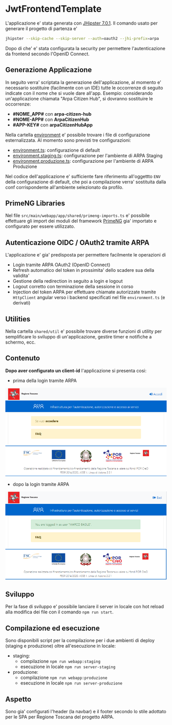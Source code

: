 # JwtFrontendTemplate

L'applicazione e' stata generata con [JHipster 7.0.1](https://www.jhipster.tech/documentation-archive/v7.0.1).
Il comando usato per generare il progetto di partenza e'
```bash
jhipster --skip-cache --skip-server --auth=oauth2 --jhi-prefix=arpa
```

Dopo di che' e' stata configurata la security per permettere l'autenticazione da frontend secondo l'OpenID Connect.

## Generazione Applicazione
In seguito verra' scriptata la generazione dell'applicazione, al momento e' necessario sostituire (facilmente con un IDE) tutte le occorrenze di seguito indicate con il nome che si vuole dare all'app.
Esempio: considerando un'applicazione chiamata "Arpa Citizen Hub", si dovranno sostituire le occorrenze:
- __\#NOME_APP\#__ con __arpa-citizen-hub__
- __\#NOME-APP\#__ con __ArpaCitizenHub__
- __\#APP-KEY\#__ con __arpaCitizenHubApp__

Nella cartella [environment](https://dev.tai.it/gogs/mbasile/jwt-frontend-template/src/master/src/main/webapp/app/environment) e' possibile trovare i file di configurazione esternalizzata.
Al momento sono previsti tre configurazioni:
- [environment.ts](https://dev.tai.it/gogs/mbasile/jwt-frontend-template/src/master/src/main/webapp/app/environment/environment.ts): configurazione di default
- [environment.staging.ts](https://dev.tai.it/gogs/mbasile/jwt-frontend-template/src/master/src/main/webapp/app/environment/environment.staging.ts): configurazione per l'ambiente di ARPA Staging
- [environment.produzione.ts](https://dev.tai.it/gogs/mbasile/jwt-frontend-template/src/master/src/main/webapp/app/environment/environment.produzione.ts): configurazione per l'ambiente di ARPA Produzione

Nel codice dell'applicazione e' sufficiente fare riferimento all'oggettto ```ENV``` della configurazione di default, che poi a compilazione verra' sostituita dalla conf corrispondente all'ambiente selezionato da profilo.

## PrimeNG Libraries
Nel file ```src/main/webapp/app/shared/primeng-imports.ts``` e' possibile effettuare gli import dei moduli del framework [PrimeNG](https://primefaces.org/primeng/showcase/#/setup) gia' importato e configurato per essere utilizzato.

## Autenticazione OIDC / OAuth2 tramite ARPA
L'applicazione e' gia' predisposta per permettere facilmente le operazioni di
- Login tramite ARPA OAuth2 (OpenID Connect)
- Refresh automatico del token in prossimita' dello scadere sua della validita'
- Gestione della redirection in seguito a login e logout
- Logout corretto con terminazione della sessione in corso
- Injection del token ARPA per effettuare chiamate autorizzate tramite ```HttpClient``` angular verso i backend specificati nel file ```environment.ts``` (e derivati)

## Utilities
Nella cartella ```shared/util``` e' possibile trovare diverse funzioni di utility per semplificare lo sviluppo di un'applicazione, gestire timer e notifiche a schermo, ecc.

## Contenuto
__Dopo aver configurato un client-id__ l'applicazione si presenta cosi:
- prima della login tramite ARPA 
  
![](img/template-1.PNG)
- dopo la login tramite ARPA

![](img/template-2.PNG)

## Sviluppo
Per la fase di sviluppo e' possibile lanciare il server in locale con hot reload alla modifica dei file con il comando ```npm run start```.

## Compilazione ed esecuzione
Sono disponibili script per la compilazione per i due ambienti di deploy (staging e produzione) oltre all'esecuzione in locale:
- staging:
    - compilazione ```npm run webapp:staging```
    - esecuzione in locale ```npm run server-staging```
- produzione:
    - compilazione ```npm run webapp:produzione```
    - esecuzione in locale ```npm run server-produzione```


## Aspetto
Sono gia' configurati l'header (la navbar) e il footer secondo lo stile adottato per le SPA per Regione Toscana del progetto ARPA.
